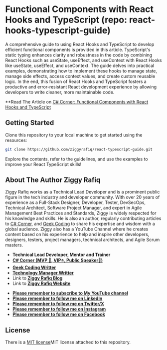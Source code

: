 # Functional Components with React Hooks and TypeScript (repo: react-hooks-typescript-guide)
A comprehensive guide to using React Hooks and TypeScript to develop efficient functional components is provided in this article. TypeScript's static typing enhances clarity and robustness in the code by combining React Hooks such as useState, useEffect, and useContext with React Hooks like useState, useEffect, and useContext. The guide delves into practical examples, demonstrating how to implement these hooks to manage state, manage side effects, access context values, and create custom reusable logic. In the end, this fusion of React Hooks and TypeScript fosters a productive and error-resistant React development experience by allowing developers to write cleaner, more maintainable code.
 
 **Read The Article on [C# Corner: Functional Components with React Hooks and TypeScript ](https://www.c-sharpcorner.com/article/how-to-get-started-with-react-and-typescript-a-beginners-guide/)

## Getting Started
Clone this repository to your local machine to get started using the resources:
```bash
git clone https://github.com/ziggyrafiq/react-typescript-guide.git
```
Explore the contents, refer to the guidelines, and use the examples to improve your React TypeScript skills!

## About The Author Ziggy Rafiq 
Ziggy Rafiq works as a Technical Lead Developer and is a prominent public figure in the tech industry and developer community. With over 20 years of experience as a Full-Stack Designer, Developer, Tester, DevSecOps, Technical Architect, 
Software Project Manager, and expert in Agile Management Best Practices and Standards, Ziggy is widely respected for his knowledge and skills. He is also an author, regularly contributing articles 
to [C# Corner](https://www.c-sharpcorner.com/members/ziggy-rafiq), and [Geek Coding](https://geek-coding.com/members/ziggy-rafiq) to 
share his expertise and wisdom with a global audience. Ziggy also has a YouTube Channel where he creates content based on his experience to help and inspire other developers, designers, testers, project managers, 
technical architects, and Agile Scrum masters.   

- **Technical Lead Developer, Mentor and Trainer**
- **[C# Corner (MVP 🏅, VIP⭐️, Public Speaker🎤)](https://www.c-sharpcorner.com/members/ziggy-rafiq)**
- **[Geek Coding Writter](https://geek-coding.com/members/ziggy-rafiq)**
- **[Technology Manager Writter](https://technology-manager.com/members/ziggy-rafiq)**
- Link to [**Ziggy Rafiq Blog**](https://blog.ziggyrafiq.com)
- Link to [**Ziggy Rafiq Website**](https://ziggyrafiq.com)
* [**Please remember to subscribe to My YouTube channel**](https://www.youtube.com/)
* [**Please remember to follow me on LinkedIn**](https://www.linkedin.com/in/ziggyrafiq/)
* [**Please remember to follow  me on Twitter/X**](https://twitter.com/ziggyrafiq)
* [**Please remember to follow  me on Instagram**](https://www.instagram.com/ziggyrafiq/)
* [**Please remember to follow  me on Facebook**](https://www.facebook.com/ziggyrafiq)

 

## License
There is a [MIT license](License.md)MIT license attached to this repository.
